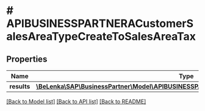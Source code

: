 # # APIBUSINESSPARTNERACustomerSalesAreaTypeCreateToSalesAreaTax

## Properties

Name | Type | Description | Notes
------------ | ------------- | ------------- | -------------
**results** | [**\BeLenka\SAP\BusinessPartner\Model\APIBUSINESSPARTNERACustomerSalesAreaTaxTypeCreate[]**](APIBUSINESSPARTNERACustomerSalesAreaTaxTypeCreate.md) |  | [optional]

[[Back to Model list]](../../README.md#models) [[Back to API list]](../../README.md#endpoints) [[Back to README]](../../README.md)
